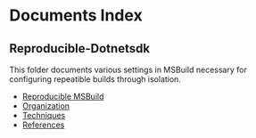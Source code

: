 # Documents Index

## Reproducible-Dotnetsdk

This folder documents various settings in MSBuild necessary for configuring repeatible builds through isolation.

- [Reproducible MSBuild](./Reproducible-MSBuild/README.md)
- [Organization](./Reproducible-MSBuild/Organization.md)
- [Techniques](./Reproducible-MSBuild/Techniques/toc.md)
- [References](./Reproducible-MSBuild/References.md)




